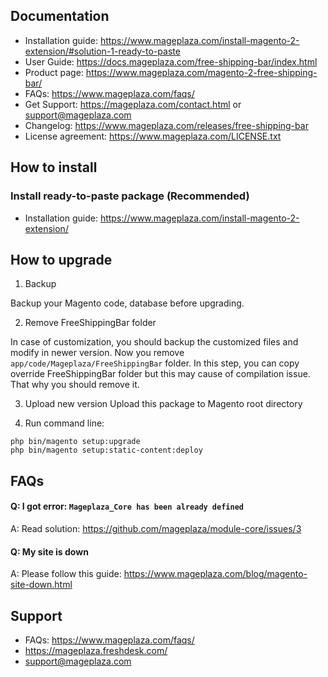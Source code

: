 ## Documentation

- Installation guide: https://www.mageplaza.com/install-magento-2-extension/#solution-1-ready-to-paste
- User Guide: https://docs.mageplaza.com/free-shipping-bar/index.html
- Product page: https://www.mageplaza.com/magento-2-free-shipping-bar/
- FAQs: https://www.mageplaza.com/faqs/
- Get Support: https://mageplaza.com/contact.html or support@mageplaza.com
- Changelog: https://www.mageplaza.com/releases/free-shipping-bar
- License agreement: https://www.mageplaza.com/LICENSE.txt

## How to install

### Install ready-to-paste package (Recommended)

- Installation guide: https://www.mageplaza.com/install-magento-2-extension/

## How to upgrade

1. Backup

Backup your Magento code, database before upgrading.

2. Remove FreeShippingBar folder 

In case of customization, you should backup the customized files and modify in newer version. 
Now you remove `app/code/Mageplaza/FreeShippingBar` folder. In this step, you can copy override FreeShippingBar folder but this may cause of compilation issue. That why you should remove it.

3. Upload new version
Upload this package to Magento root directory

4. Run command line:

```
php bin/magento setup:upgrade
php bin/magento setup:static-content:deploy
```


## FAQs


#### Q: I got error: `Mageplaza_Core has been already defined`
A: Read solution: https://github.com/mageplaza/module-core/issues/3


#### Q: My site is down
A: Please follow this guide: https://www.mageplaza.com/blog/magento-site-down.html


## Support

- FAQs: https://www.mageplaza.com/faqs/
- https://mageplaza.freshdesk.com/
- support@mageplaza.com
